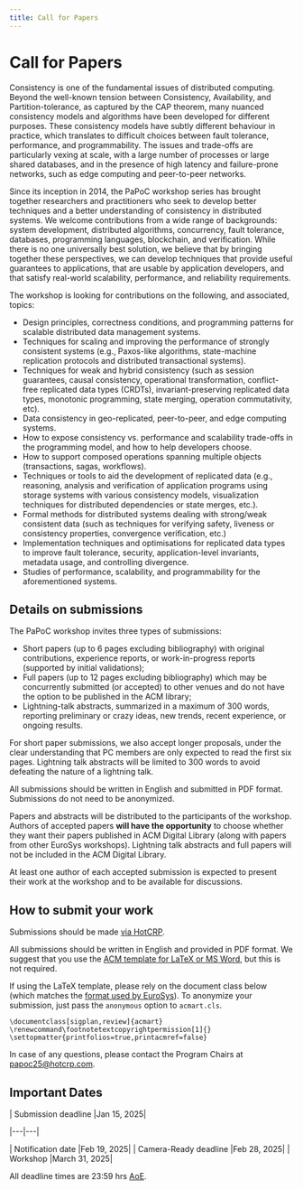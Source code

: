 ```yaml
---
title: Call for Papers
---
```


# Call for Papers

Consistency is one of the fundamental issues of distributed computing. 
Beyond the well-known tension between Consistency, Availability, and Partition-tolerance, as captured by the CAP theorem, many nuanced consistency models and algorithms have been developed for different purposes. 
These consistency models have subtly different behaviour in practice, which translates to difficult choices between fault tolerance, performance, and programmability.
The issues and trade-offs are particularly vexing at scale, with a large number of processes or large shared databases, and in the presence of high latency and failure-prone networks, such as edge computing and peer-to-peer networks.

Since its inception in 2014, the PaPoC workshop series has brought together researchers and practitioners who seek to develop better techniques and a better understanding of consistency in distributed systems. 
We welcome contributions from a wide range of backgrounds: system development, distributed algorithms, concurrency, fault tolerance, databases, programming languages, blockchain, and verification. 
While there is no one universally best solution, we believe that by bringing together these perspectives, we can develop techniques that provide useful guarantees to applications, that are usable by application developers, and that satisfy real-world scalability, performance, and reliability requirements.

The workshop is looking for contributions on the following, and associated, topics:

* Design principles, correctness conditions, and programming patterns for scalable distributed data management systems.
* Techniques for scaling and improving the performance of strongly consistent systems (e.g., Paxos-like algorithms, state-machine replication protocols and distributed transactional systems).
* Techniques for weak and hybrid consistency (such as session guarantees, causal consistency, operational transformation, conflict-free replicated data types (CRDTs), invariant-preserving replicated data types, monotonic programming, state merging, operation commutativity, etc).
* Data consistency in geo-replicated, peer-to-peer, and edge computing systems.
* How to expose consistency vs. performance and scalability trade-offs in the programming model, and how to help developers choose.
* How to support composed operations spanning multiple objects (transactions, sagas, workflows).
* Techniques or tools to aid the development of replicated data (e.g., reasoning, analysis and verification of application programs using storage systems with various consistency models, visualization techniques for distributed dependencies or state merges, etc.).
* Formal methods for distributed systems dealing with strong/weak consistent data (such as techniques for verifying safety, liveness or consistency properties, convergence verification, etc.) 
* Implementation techniques and optimisations for replicated data types to improve fault tolerance, security, application-level invariants, metadata usage, and controlling divergence.
* Studies of performance, scalability, and programmability for the aforementioned systems.


## Details on submissions

The PaPoC workshop invites three types of submissions: 
* Short papers (up to 6 pages excluding bibliography) with original contributions, experience reports, or work-in-progress reports (supported by initial validations); 
* Full papers (up to 12 pages excluding bibliography) which may be concurrently submitted (or accepted) to other venues and do not have the option to be published in the ACM library; 
* Lightning-talk abstracts, summarized in a maximum of 300 words, reporting preliminary or crazy ideas, new trends, recent experience, or ongoing results. 


For short paper submissions, we also accept longer proposals, under the clear understanding that PC members are only expected to read the first six pages. 
Lightning talk abstracts will be limited to 300 words to avoid defeating the nature of a lightning talk.

All submissions should be written in English and submitted in PDF format. Submissions do not need to be anonymized.

Papers and abstracts will be distributed to the participants of the workshop. Authors of accepted papers **will have the opportunity** to choose whether they want their papers published in ACM Digital Library (along with papers from other EuroSys workshops).  Lightning talk abstracts and full papers will not be included in the ACM Digital Library.

At least one author of each accepted submission is expected to present their work at the workshop and to be available for discussions.

## How to submit your work

Submissions should be made [via HotCRP](https://papoc25.hotcrp.com/).

All submissions should be written in English and provided in PDF format. 
We suggest that you use the [ACM template for LaTeX or MS Word](https://www.acm.org/publications/proceedings-template), but this is not required.

If using the LaTeX template, please rely on the document class below (which matches the [format used by EuroSys](https://github.com/papoc-workshop/2025/tree/main/welcome_acm_dl)). 
To anonymize your submission, just pass the `anonymous` option to `acmart.cls`.

	\documentclass[sigplan,review]{acmart}
	\renewcommand\footnotetextcopyrightpermission[1]{}
	\settopmatter{printfolios=true,printacmref=false}

In case of any questions, please contact the Program Chairs at [papoc25@hotcrp.com](mailto:papoc25@hotcrp.com).

## Important Dates

| Submission deadline   |Jan 15, 2025|

|---|---|

| Notification date     |Feb 19, 2025|
| Camera-Ready deadline |Feb 28, 2025|
| Workshop              |March 31, 2025|

All deadline times are 23:59 hrs
[AoE](https://www.timeanddate.com/time/zones/aoe).

